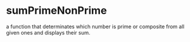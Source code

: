 # sumPrimeNonPrime

a function that determinates which number is prime or composite from all given ones and displays their sum.